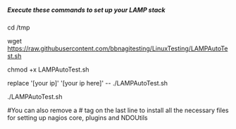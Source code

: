 ##### Execute these commands to set up your LAMP stack

cd /tmp 

wget https://raw.githubusercontent.com/bbnagitesting/LinuxTesting/LAMPAutoTest.sh

chmod +x LAMPAutoTest.sh

replace '[your ip]' '[your ip here]' -- ./LAMPAutoTest.sh

./LAMPAutoTest.sh

#You can also remove a # tag on the last line to install all the necessary files for setting up nagios core, plugins and NDOUtils

